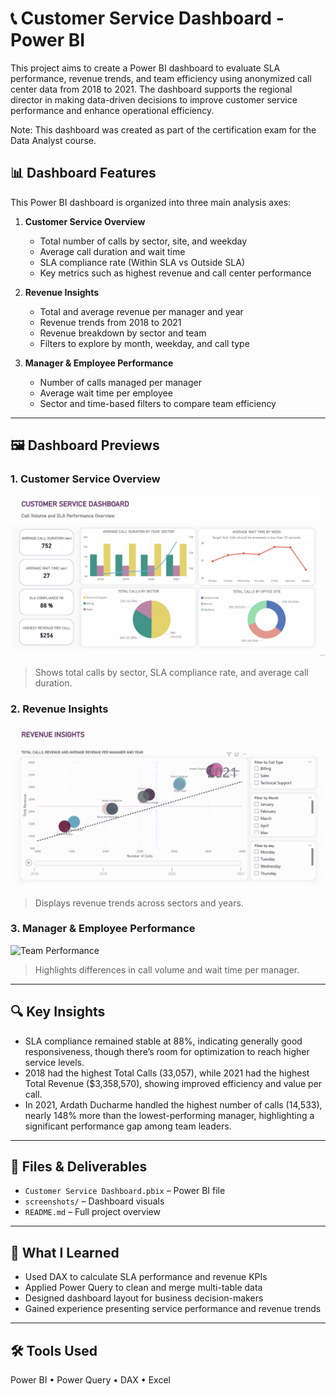 # 📞 Customer Service Dashboard - Power BI 

This project aims to create a Power BI dashboard to evaluate SLA performance, revenue trends, and team efficiency using anonymized call center data from 2018 to 2021. The dashboard supports the regional director in making data-driven decisions to improve customer service performance and enhance operational efficiency.

Note: This dashboard was created as part of the certification exam for the Data Analyst course.

## 📊 Dashboard Features
This Power BI dashboard is organized into three main analysis axes:

1. **Customer Service Overview**
   - Total number of calls by sector, site, and weekday
   - Average call duration and wait time
   - SLA compliance rate (Within SLA vs Outside SLA)
   - Key metrics such as highest revenue and call center performance

2. **Revenue Insights**
   - Total and average revenue per manager and year
   - Revenue trends from 2018 to 2021
   - Revenue breakdown by sector and team
   - Filters to explore by month, weekday, and call type

3. **Manager & Employee Performance**
   - Number of calls managed per manager
   - Average wait time per employee
   - Sector and time-based filters to compare team efficiency
---

## 🖼 Dashboard Previews

### 1. Customer Service Overview
![Customer Service Overview](customer_service_overview.png)

> Shows total calls by sector, SLA compliance rate, and average call duration.

### 2. Revenue Insights
![Revenue Insights](revenue_insights.png)

> Displays revenue trends across sectors and years.

### 3. Manager & Employee Performance
![Team Performance](team_performance.png)

> Highlights differences in call volume and wait time per manager.

---

## 🔍 Key Insights

- SLA compliance remained stable at 88%, indicating generally good responsiveness, though there’s room for optimization to reach higher service levels.
- 2018 had the highest Total Calls (33,057), while 2021 had the highest Total Revenue ($3,358,570), showing improved efficiency and value per call.
- In 2021, Ardath Ducharme handled the highest number of calls (14,533), nearly 148% more than the lowest-performing manager, highlighting a significant performance gap among team leaders.

---

## 📎 Files & Deliverables

- `Customer Service Dashboard.pbix` – Power BI file  
- `screenshots/` – Dashboard visuals  
- `README.md` – Full project overview  

---

## 💬 What I Learned

- Used DAX to calculate SLA performance and revenue KPIs  
- Applied Power Query to clean and merge multi-table data  
- Designed dashboard layout for business decision-makers  
- Gained experience presenting service performance and revenue trends

---

## 🛠 Tools Used

Power BI • Power Query • DAX • Excel
